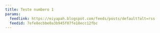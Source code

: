 ```yaml
---
title: Teste numbero 1
params:
  feedlink: https://eiyapah.blogspot.com/feeds/posts/default?alt=rss
  feedid: 7efe8ecbbe0a3b945f07fe18ecc12fbc
---
```

